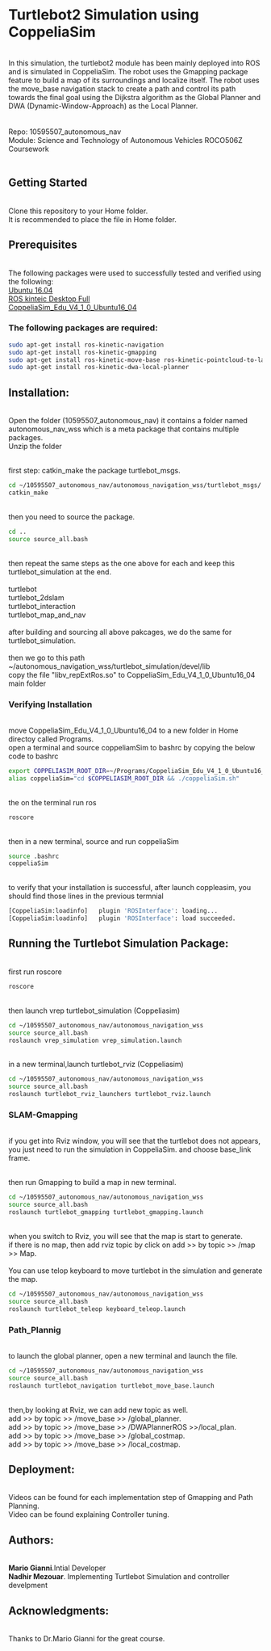 # Turtlebot2 Simulation using CoppeliaSim 
<br>In this simulation, the turtlebot2 module has been mainly deployed into ROS and is simulated in CoppeliaSim. The robot uses the Gmapping package feature to build a map of its surroundings and localize itself. The robot uses the move_base navigation stack to create a path and control its path towards the final goal using the Dijkstra algorithm as the Global Planner and DWA (Dynamic-Window-Approach) as the Local Planner.
<br>
<br>
<br>Repo: 10595507_autonomous_nav
<br>Module: Science and Technology of Autonomous Vehicles ROCO506Z Coursework
<br>
<br>
## Getting Started 
<br> Clone this repository to your Home folder.
<br> It is recommended to place the file in Home folder.
<br>
## Prerequisites
<br>The following packages were used to successfully tested and verified using the following:
<br>[Ubuntu 16.04](https://releases.ubuntu.com/16.04/)
<br>[ROS kinteic Desktop Full](http://wiki.ros.org/kinetic/Installation/Ubuntu)
<br>[CoppeliaSim_Edu_V4_1_0_Ubuntu16_04](https://www.coppeliarobotics.com/previousVersions)
<br>
### The following packages are required:
```bash
sudo apt-get install ros-kinetic-navigation
sudo apt-get install ros-kinetic-gmapping
sudo apt-get install ros-kinetic-move-base ros-kinetic-pointcloud-to-laserscan
sudo apt-get install ros-kinetic-dwa-local-planner

```

## Installation:
<br>Open the folder (10595507_autonomous_nav) it contains a folder named autonomous_nav_wss which is a meta package that contains multiple packages. 
<br>Unzip the folder

<br>first step: catkin_make the package turtlebot_msgs.
```bash
cd ~/10595507_autonomous_nav/autonomous_navigation_wss/turtlebot_msgs/
catkin_make
```
<br>then you need to source the package.
```bash
cd ..
source source_all.bash
```
<br>then repeat the same steps as the one above for each and keep this turtlebot_simulation at the end.
<br>
<br>turtlebot
<br>turtlebot_2dslam
<br>turtlebot_interaction
<br>turtlebot_map_and_nav
<br>
<br>after building and sourcing all above pakcages, we do the same for turtlebot_simulation.
<br> 
<br> then we go to this path ~/autonomous_navigation_wss/turtlebot_simulation/devel/lib
<br> copy the file "libv_repExtRos.so" to CoppeliaSim_Edu_V4_1_0_Ubuntu16_04 main folder

### Verifying Installation
<br> move CoppeliaSim_Edu_V4_1_0_Ubuntu16_04 to a new folder in Home directoy called Programs.
<br> open a terminal and source coppeliamSim to bashrc by copying the below code to bashrc
<br> 
```bash
export COPPELIASIM_ROOT_DIR=~/Programs/CoppeliaSim_Edu_V4_1_0_Ubuntu16_04 
alias coppeliaSim="cd $COPPELIASIM_ROOT_DIR && ./coppeliaSim.sh"
```
<br> the on the terminal run ros
```bash
roscore
```
<br> then in a new terminal, source and run coppeliaSim
```bash
source .bashrc
coppeliaSim
```
<br> to verify that your installation is successful, after launch coppleasim, you should find those lines in the previous termnial
```bash
[CoppeliaSim:loadinfo]   plugin 'ROSInterface': loading...
[CoppeliaSim:loadinfo]   plugin 'ROSInterface': load succeeded.
```
## Running the Turtlebot Simulation Package:
<br>first run roscore
```bash
roscore
```
<br>then launch vrep turtlebot_simulation (Coppeliasim)
```bash
cd ~/10595507_autonomous_nav/autonomous_navigation_wss
source source_all.bash
roslaunch vrep_simulation vrep_simulation.launch
```
<br>in a new terminal,launch turtlebot_rviz (Coppeliasim)
```bash
cd ~/10595507_autonomous_nav/autonomous_navigation_wss
source source_all.bash
roslaunch turtlebot_rviz_launchers turtlebot_rviz.launch
```
### SLAM-Gmapping
<br>if you get into Rviz window, you will see that the turtlebot does not appears, you just need to run the simulation in CoppeliaSim. and choose base_link frame.

<br>then run Gmapping to build a map in new terminal. 
```bash
cd ~/10595507_autonomous_nav/autonomous_navigation_wss
source source_all.bash
roslaunch turtlebot_gmapping turtlebot_gmapping.launch
```
<br>when you switch to Rviz, you will see that the map is start to generate.
<br>if there is no map, then add rviz topic by click on add >> by topic >> /map >> Map.
<br>
<br>You can use telop keyboard to move turtlebot in the simulation and generate the map. 
```bash
cd ~/10595507_autonomous_nav/autonomous_navigation_wss
source source_all.bash
roslaunch turtlebot_teleop keyboard_teleop.launch
```
### Path_Plannig
<br>to launch the global planner, open a new terminal and launch the file. 
```bash
cd ~/10595507_autonomous_nav/autonomous_navigation_wss
source source_all.bash
roslaunch turtlebot_navigation turtlebot_move_base.launch
```
<br>then,by looking at Rviz, we can add new topic as well. 
<br>add >> by topic >> /move_base >> /global_planner.
<br>add >> by topic >> /move_base >> /DWAPlannerROS >>/local_plan.
<br>add >> by topic >> /move_base >> /global_costmap.
<br>add >> by topic >> /move_base >> /local_costmap.

## Deployment:
<br> Videos can be found for each implementation step of Gmapping and Path Planning.
<br> Video can be found explaining Controller tuning.

## Authors:
<br> **Mario Gianni**.Intial Developer
<br> **Nadhir Mezouar**. Implementing Turtlebot Simulation and controller develpment
## Acknowledgments:
<br> Thanks to Dr.Mario Gianni for the great course.
